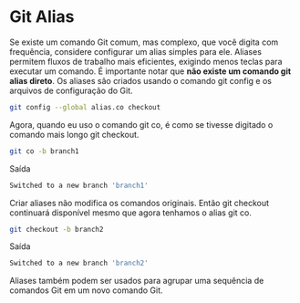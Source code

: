 # Git Alias

Se existe um comando Git comum, mas complexo, que você digita com frequência, considere configurar um alias simples para ele. Aliases permitem fluxos de trabalho mais eficientes, exigindo menos teclas para executar um comando. É importante notar que **não existe um comando git alias direto**. Os aliases são criados usando o comando git config e os arquivos de configuração do Git.

```bash
git config --global alias.co checkout
```

Agora, quando eu uso o comando git co, é como se tivesse digitado o comando mais longo git checkout.

```bash
git co -b branch1
```

Saída

```bash
Switched to a new branch 'branch1'
```

Criar aliases não modifica os comandos originais. Então git checkout continuará disponível mesmo que agora tenhamos o alias git co.

```bash
git checkout -b branch2
```

Saída

```bash
Switched to a new branch 'branch2'
```

Aliases também podem ser usados para agrupar uma sequência de comandos Git em um novo comando Git.
